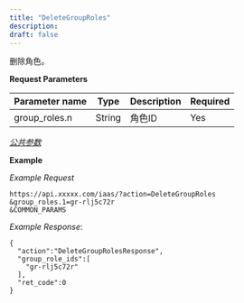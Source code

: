 ```yaml
---
title: "DeleteGroupRoles"
description: 
draft: false
---
```




删除角色。

**Request Parameters**

| Parameter name | Type | Description | Required |
| --- | --- | --- | --- |
| group_roles.n | String | 角色ID | Yes |

[_公共参数_](../../../parameters/)

**Example**

_Example Request_

```
https://api.xxxxx.com/iaas/?action=DeleteGroupRoles
&group_roles.1=gr-rlj5c72r
&COMMON_PARAMS
```

_Example Response_:

```
{
  "action":"DeleteGroupRolesResponse",
  "group_role_ids":[
    "gr-rlj5c72r"
  ],
  "ret_code":0
}
```
